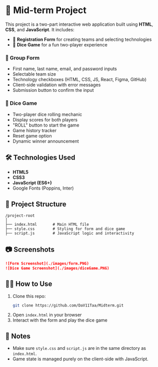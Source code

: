 # 🎯 Mid-term Project

This project is a two-part interactive web application built using **HTML**, **CSS**, and **JavaScript**. It includes:

- 📝 **Registration Form** for creating teams and selecting technologies
- 🎲 **Dice Game** for a fun two-player experience

### 📝 Group Form

- First name, last name, email, and password inputs
- Selectable team size
- Technology checkboxes (HTML, CSS, JS, React, Figma, GitHub)
- Client-side validation with error messages
- Submission button to confirm the input

### 🎲 Dice Game

- Two-player dice rolling mechanic
- Display scores for both players
- "ROLL" button to start the game
- Game history tracker
- Reset game option
- Dynamic winner announcement

## 🛠️ Technologies Used

- **HTML5**
- **CSS3**
- **JavaScript (ES6+)**
- Google Fonts (Poppins, Inter)

## 📁 Project Structure

```
/project-root
│
├── index.html       # Main HTML file
├── style.css        # Styling for form and dice game
├── script.js        # JavaScript logic and interactivity
```

## 📷 Screenshots

```markdown
![Form Screenshot](./images/form.PNG)
![Dice Game Screenshot](./images/diceGame.PNG)
```

## 🧑‍💻 How to Use

1. Clone this repo:
   ```bash
   git clone https://github.com/DaV11Taa/Midterm.git
   ```
2. Open `index.html` in your browser
3. Interact with the form and play the dice game

## 📌 Notes

- Make sure `style.css` and `script.js` are in the same directory as `index.html`.
- Game state is managed purely on the client-side with JavaScript.
